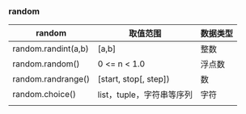 ### random

| random              | 取值范围                  | 数据类型 |
| ------------------- | ------------------------- | -------- |
| random.randint(a,b) | [a,b]                     | 整数     |
| random.random()     | 0 <= n < 1.0              | 浮点数   |
| random.randrange()  | [start, stop[, step])     | 数       |
| random.choice()     | list，tuple，字符串等序列 | 字符     |
|                     |                           |          |

